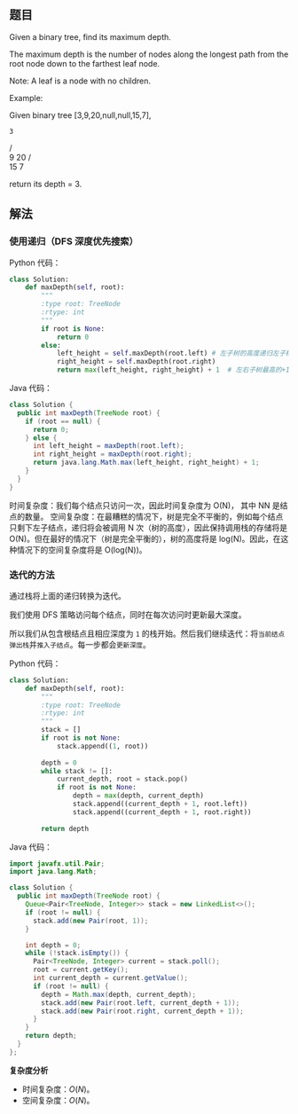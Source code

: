 ## 题目

Given a binary tree, find its maximum depth.

The maximum depth is the number of nodes along the longest path from the root node down to the farthest leaf node.

Note: A leaf is a node with no children.

Example:

Given binary tree [3,9,20,null,null,15,7],

    3
   / \
  9  20
      /  \
    15   7

return its depth = 3.



## 解法

### 使用递归（DFS 深度优先搜索）

Python 代码：

```python
class Solution:
    def maxDepth(self, root):
        """
        :type root: TreeNode
        :rtype: int
        """ 
        if root is None: 
            return 0 
        else: 
            left_height = self.maxDepth(root.left) # 左子树的高度递归左子树
            right_height = self.maxDepth(root.right) 
            return max(left_height, right_height) + 1  # 左右子树最高的+1(根)
```

Java 代码：

```java
class Solution {
  public int maxDepth(TreeNode root) {
    if (root == null) {
      return 0;
    } else {
      int left_height = maxDepth(root.left);
      int right_height = maxDepth(root.right);
      return java.lang.Math.max(left_height, right_height) + 1;
    }
  }
}
```



时间复杂度：我们每个结点只访问一次，因此时间复杂度为 O(N)， 其中 NN 是结点的数量。
空间复杂度：在最糟糕的情况下，树是完全不平衡的，例如每个结点只剩下左子结点，递归将会被调用 N 次（树的高度），因此保持调用栈的存储将是 O(N)。但在最好的情况下（树是完全平衡的），树的高度将是 log(N)。因此，在这种情况下的空间复杂度将是 O(log(N))。



### 迭代的方法

通过栈将上面的递归转换为迭代。

我们使用 DFS 策略访问每个结点，同时在每次访问时更新最大深度。

所以我们从包含根结点且相应深度为 `1` 的栈开始。然后我们继续迭代：将`当前结点弹出栈`并`推入子结点`。每一步都会`更新深度`。

Python 代码：

```python
class Solution:
    def maxDepth(self, root):
        """
        :type root: TreeNode
        :rtype: int
        """ 
        stack = []
        if root is not None:
            stack.append((1, root))
        
        depth = 0
        while stack != []:
            current_depth, root = stack.pop()
            if root is not None:
                depth = max(depth, current_depth)
                stack.append((current_depth + 1, root.left))
                stack.append((current_depth + 1, root.right))
        
        return depth
```

Java 代码：

```java
import javafx.util.Pair;
import java.lang.Math;

class Solution {
  public int maxDepth(TreeNode root) {
    Queue<Pair<TreeNode, Integer>> stack = new LinkedList<>();
    if (root != null) {
      stack.add(new Pair(root, 1));
    }

    int depth = 0;
    while (!stack.isEmpty()) {
      Pair<TreeNode, Integer> current = stack.poll();
      root = current.getKey();
      int current_depth = current.getValue();
      if (root != null) {
        depth = Math.max(depth, current_depth);
        stack.add(new Pair(root.left, current_depth + 1));
        stack.add(new Pair(root.right, current_depth + 1));
      }
    }
    return depth;
  }
};
```

**复杂度分析**

- 时间复杂度：*O*(*N*)。
- 空间复杂度：*O*(*N*)。

